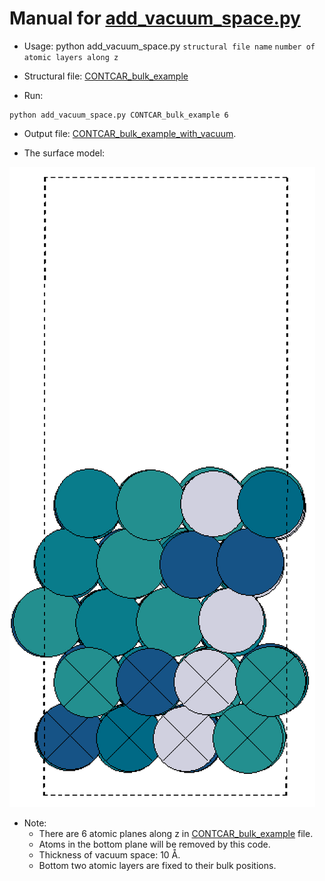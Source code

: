 # Manual for [add_vacuum_space.py](../tools/add_vacuum_space.py)  

* Usage: python add_vacuum_space.py `structural file name` `number of atomic layers along z`  

* Structural file: [CONTCAR_bulk_example](../files/CONTCAR_bulk_example)  

* Run:  
```  
python add_vacuum_space.py CONTCAR_bulk_example 6  
```  

* Output file: [CONTCAR_bulk_example_with_vacuum](../files/CONTCAR_bulk_example_with_vacuum).   

* The surface model:  

![CONTCAR_bulk_example_with_vacuum](../files/CONTCAR_bulk_example_with_vacuum.png)

* Note:  
	* There are 6 atomic planes along z in [CONTCAR_bulk_example](../files/CONTCAR_bulk_example) file.
	* Atoms in the bottom plane will be removed by this code.  
	* Thickness of vacuum space: 10 Å.  
	* Bottom two atomic layers are fixed to their bulk positions.
